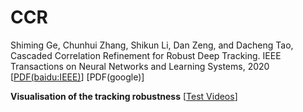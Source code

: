 # CCR

Shiming Ge, Chunhui Zhang, Shikun Li, Dan Zeng, and Dacheng Tao, Cascaded Correlation Refinement for Robust Deep Tracking. IEEE Transactions on Neural Networks and Learning Systems, 2020 [[PDF(baidu:IEEE)](https://pan.baidu.com/s/1c0D3tR75Ns4SFp2DbCQq9Q)] [PDF(google)]

**Visualisation of the tracking robustness**  [[Test Videos](https://www.ixigua.com/i6724203072542736910/)]
